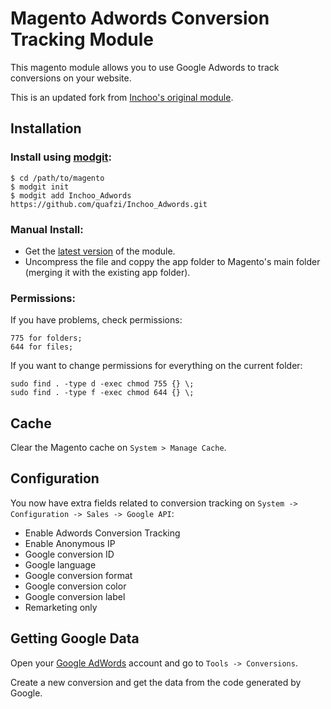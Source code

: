 # Magento Adwords Conversion Tracking Module #

This magento module allows you to use Google Adwords to track conversions on your website.

This is an updated fork from [Inchoo's original module](http://inchoo.net/magento/magento-and-google-adwords-conversion-tracking/).

## Installation

### Install using [modgit](https://github.com/jreinke/modgit):

    $ cd /path/to/magento
    $ modgit init
    $ modgit add Inchoo_Adwords https://github.com/quafzi/Inchoo_Adwords.git

### Manual Install:

- Get the [latest version](https://github.com/quafzi/Inchoo_Adwords/archive/master.zip) of the module.
- Uncompress the file and coppy the app folder to Magento's main folder (merging it with the existing app folder).

### Permissions:

If you have problems, check permissions:

    775 for folders;
    644 for files; 

If you want to change permissions for everything on the current folder:

    sudo find . -type d -exec chmod 755 {} \;
    sudo find . -type f -exec chmod 644 {} \;

## Cache

Clear the Magento cache on `System > Manage Cache`.

## Configuration

You now have extra fields related to conversion tracking on `System -> Configuration -> Sales -> Google API`:

- Enable Adwords Conversion Tracking
- Enable Anonymous IP
- Google conversion ID
- Google language
- Google conversion format
- Google conversion color
- Google conversion label
- Remarketing only

## Getting Google Data

Open your [Google AdWords](https://adwords.google.com) account and go to `Tools -> Conversions`.

Create a new conversion and get the data from the code generated by Google.
